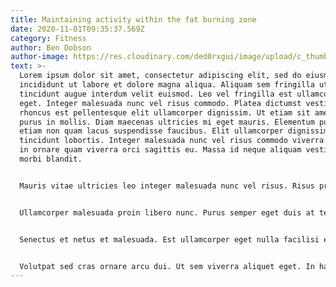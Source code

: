 ```yaml
---
title: Maintaining activity within the fat burning zone
date: 2020-11-01T09:35:37.569Z
category: Fitness
author: Ben Dobson
author-image: https://res.cloudinary.com/ded0rxgui/image/upload/c_thumb,w_200,g_face/v1605604833/free-to-use-sounds-ObbDrFOudbY-unsplash_gzg4yw.jpg
text: >-
  Lorem ipsum dolor sit amet, consectetur adipiscing elit, sed do eiusmod tempor
  incididunt ut labore et dolore magna aliqua. Aliquam sem fringilla ut morbi
  tincidunt augue interdum velit euismod. Leo vel fringilla est ullamcorper
  eget. Integer malesuada nunc vel risus commodo. Platea dictumst vestibulum
  rhoncus est pellentesque elit ullamcorper dignissim. Ut etiam sit amet nisl
  purus in mollis. Diam maecenas ultricies mi eget mauris. Elementum pulvinar
  etiam non quam lacus suspendisse faucibus. Elit ullamcorper dignissim cras
  tincidunt lobortis. Integer malesuada nunc vel risus commodo viverra. Faucibus
  in ornare quam viverra orci sagittis eu. Massa id neque aliquam vestibulum
  morbi blandit.


  Mauris vitae ultricies leo integer malesuada nunc vel risus. Risus pretium quam vulputate dignissim. Est placerat in egestas erat. Sagittis nisl rhoncus mattis rhoncus urna neque viverra. Sed blandit libero volutpat sed. Tempor id eu nisl nunc mi ipsum faucibus vitae aliquet. Pellentesque adipiscing commodo elit at imperdiet dui. Mollis aliquam ut porttitor leo a diam sollicitudin tempor id. Egestas purus viverra accumsan in nisl. Faucibus nisl tincidunt eget nullam non. Aliquam vestibulum morbi blandit cursus. Amet porttitor eget dolor morbi non arcu risus.


  Ullamcorper malesuada proin libero nunc. Purus semper eget duis at tellus at urna condimentum mattis. Cursus metus aliquam eleifend mi in nulla. Ut faucibus pulvinar elementum integer enim neque volutpat ac tincidunt. In fermentum posuere urna nec. Nisl tincidunt eget nullam non nisi est sit amet. Sem et tortor consequat id porta. Enim tortor at auctor urna. Etiam sit amet nisl purus in mollis nunc sed. Id velit ut tortor pretium viverra suspendisse potenti. Consectetur libero id faucibus nisl tincidunt eget nullam non nisi. Morbi non arcu risus quis varius quam.


  Senectus et netus et malesuada. Est ullamcorper eget nulla facilisi etiam dignissim. At risus viverra adipiscing at. Maecenas accumsan lacus vel facilisis volutpat est. Arcu odio ut sem nulla pharetra diam sit amet nisl. Sed faucibus turpis in eu mi bibendum neque egestas. Faucibus et molestie ac feugiat. Ac auctor augue mauris augue. At elementum eu facilisis sed. Nulla facilisi morbi tempus iaculis urna id volutpat lacus laoreet. Pellentesque massa placerat duis ultricies lacus. Tortor consequat id porta nibh venenatis cras sed felis. Sit amet facilisis magna etiam tempor. Eget felis eget nunc lobortis mattis aliquam. At auctor urna nunc id cursus metus aliquam eleifend mi. Nibh nisl condimentum id venenatis a.


  Volutpat sed cras ornare arcu dui. Ut sem viverra aliquet eget. In hac habitasse platea dictumst quisque sagittis purus sit. Blandit massa enim nec dui nunc. Ornare arcu dui vivamus arcu felis. Aliquet porttitor lacus luctus accumsan tortor. Vel pretium lectus quam id leo in vitae turpis. In ante metus dictum at tempor commodo ullamcorper. Adipiscing vitae proin sagittis nisl rhoncus mattis. Nibh mauris cursus mattis molestie a iaculis at erat. Donec adipiscing tristique risus nec feugiat in fermentum posuere. Urna nunc id cursus metus aliquam eleifend mi.
---
```

